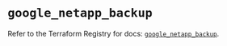 # `google_netapp_backup`

Refer to the Terraform Registry for docs: [`google_netapp_backup`](https://registry.terraform.io/providers/hashicorp/google-beta/5.36.0/docs/resources/google_netapp_backup).
